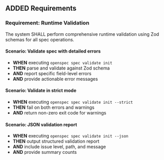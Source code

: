 ## ADDED Requirements

### Requirement: Runtime Validation

The system SHALL perform comprehensive runtime validation using Zod schemas for all spec operations.

#### Scenario: Validate spec with detailed errors

- **WHEN** executing `openspec spec validate init`
- **THEN** parse and validate against Zod schema
- **AND** report specific field-level errors
- **AND** provide actionable error messages

#### Scenario: Validate in strict mode

- **WHEN** executing `openspec spec validate init --strict`
- **THEN** fail on both errors and warnings
- **AND** return non-zero exit code for warnings

#### Scenario: JSON validation report

- **WHEN** executing `openspec spec validate init --json`
- **THEN** output structured validation report
- **AND** include issue level, path, and message
- **AND** provide summary counts